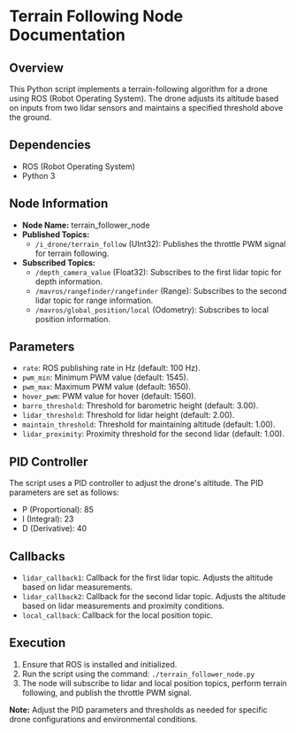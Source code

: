 # Terrain Following Node Documentation

## Overview
This Python script implements a terrain-following algorithm for a drone using ROS (Robot Operating System). The drone adjusts its altitude based on inputs from two lidar sensors and maintains a specified threshold above the ground.

## Dependencies
- ROS (Robot Operating System)
- Python 3

## Node Information
- **Node Name:** terrain_follower_node
- **Published Topics:**
  - `/i_drone/terrain_follow` (UInt32): Publishes the throttle PWM signal for terrain following.
- **Subscribed Topics:**
  - `/depth_camera_value` (Float32): Subscribes to the first lidar topic for depth information.
  - `/mavros/rangefinder/rangefinder` (Range): Subscribes to the second lidar topic for range information.
  - `/mavros/global_position/local` (Odometry): Subscribes to local position information.

## Parameters
- `rate`: ROS publishing rate in Hz (default: 100 Hz).
- `pwm_min`: Minimum PWM value (default: 1545).
- `pwm_max`: Maximum PWM value (default: 1650).
- `hover_pwm`: PWM value for hover (default: 1560).
- `barro_threshold`: Threshold for barometric height (default: 3.00).
- `lidar_threshold`: Threshold for lidar height (default: 2.00).
- `maintain_threshold`: Threshold for maintaining altitude (default: 1.00).
- `lidar_proximity`: Proximity threshold for the second lidar (default: 1.00).

## PID Controller
The script uses a PID controller to adjust the drone's altitude. The PID parameters are set as follows:
- P (Proportional): 85
- I (Integral): 23
- D (Derivative): 40

## Callbacks
- `lidar_callback1`: Callback for the first lidar topic. Adjusts the altitude based on lidar measurements.
- `lidar_callback2`: Callback for the second lidar topic. Adjusts the altitude based on lidar measurements and proximity conditions.
- `local_callback`: Callback for the local position topic.

## Execution
1. Ensure that ROS is installed and initialized.
2. Run the script using the command: `./terrain_follower_node.py`
3. The node will subscribe to lidar and local position topics, perform terrain following, and publish the throttle PWM signal.

**Note:** Adjust the PID parameters and thresholds as needed for specific drone configurations and environmental conditions.
